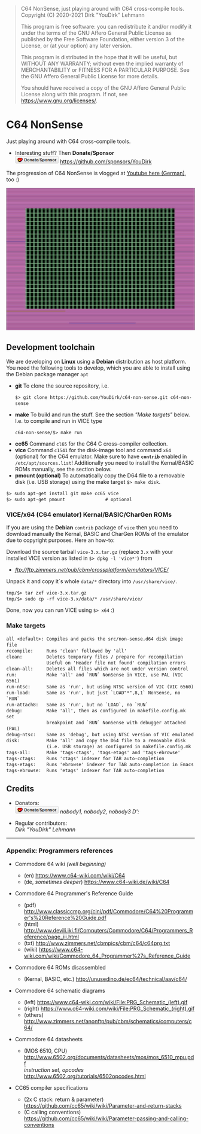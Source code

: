 > C64 NonSense, just playing around with C64 cross-compile tools.
> Copyright (C) 2020-2021  Dirk "YouDirk" Lehmann
>
> This program is free software: you can redistribute it and/or modify
> it under the terms of the GNU Affero General Public License as published
> by the Free Software Foundation, either version 3 of the License, or
> (at your option) any later version.
>
> This program is distributed in the hope that it will be useful,
> but WITHOUT ANY WARRANTY; without even the implied warranty of
> MERCHANTABILITY or FITNESS FOR A PARTICULAR PURPOSE.  See the
> GNU Affero General Public License for more details.
>
> You should have received a copy of the GNU Affero General Public License
> along with this program.  If not, see <https://www.gnu.org/licenses/>.


C64 NonSense
============

Just playing around with C64 cross-compile tools.

* Interesting stuff?  Then **Donate/Sponsor**  
  [![Donate/Sponsor][sponsor-pic]][sponsor-link] https://github.com/sponsors/YouDirk

The progression of C64 NonSense is vlogged at [Youtube here
(German)][youtube-list], too :)

![The Screenshot](trunk/screenshot-promo.jpg)

Development toolchain
---------------------

We are developing on **Linux** using a **Debian** distribution as host
platform.  You need the following tools to develop, which you are able
to install using the Debian package manager `apt`

* **git** To clone the source repository, i.e.
  ```shell
  $> git clone https://github.com/YouDirk/c64-non-sense.git c64-non-sense
  ```
* **make** To build and run the stuff.  See the section *"Make targets"*
           below.  I.e. to compile and run in VICE type
  ```shell
  c64-non-sense/$> make run
  ```
* **cc65** Command `cl65` for the C64 C cross-compiler collection.
* **vice** Command `c1541` for the disk-image tool and command `x64`
           (optional) for the C64 emulator.  Make sure to have
           **`contrib`** enabled in `/etc/apt/sources.list`!
           Additionally you need to install the Kernal/BASIC ROMs
           manually, see the section below.
* **pmount (optional)** To automatically copy the D64 file to a
           removable disk (i.e. USB storage) using the make target
           `$> make disk`.

```shell
$> sudo apt-get install git make cc65 vice
$> sudo apt-get pmount               # optional
```

### VICE/x64 (C64 emulator) Kernal/BASIC/CharGen ROMs

If you are using the **Debian** `contrib` package of `vice` then you
need to download manually the Kernal, BASIC and CharGen ROMs of the
emulator due to copyright purposes.  Here an how-to:

Download the source tarball `vice-3.x.tar.gz` (replace `3.x` with your
installed VICE version as listed in `$> dpkg -l 'vice*'`) from

* *ftp://ftp.zimmers.net/pub/cbm/crossplatform/emulators/VICE/*

Unpack it and copy it´s whole `data/*` directory into
`/usr/share/vice/`.

```shell
tmp/$> tar zxf vice-3.x.tar.gz
tmp/$> sudo cp -rf vice-3.x/data/* /usr/share/vice/
```

Done, now you can run VICE using `$> x64` :)

### Make targets

```make
all <default>: Compiles and packs the src/non-sense.d64 disk image file
recompile:     Runs 'clean' followed by 'all'
clean:         Deletes temporary files / prepare for recompilation
               Useful on 'Header file not found' compilation errors
clean-all:     Deletes all files which are not under version control
run:           Make 'all' and `RUN` NonSense in VICE, use PAL (VIC 6561)
run-ntsc:      Same as 'run', but using NTSC version of VIC (VIC 6560)
run-load:      Same as 'run', but just `LOAD"*",8,1` NonSense, no `RUN`
run-attach8:   Same as 'run', but no `LOAD`, no `RUN`
debug:         Make 'all', then as configured in makefile.config.mk set
               breakpoint and `RUN` NonSense with debugger attached (PAL)
debug-ntsc:    Same as 'debug', but using NTSC version of VIC emulated
disk:          Make 'all' and copy the D64 file to a removable disk
               (i.e. USB storage) as configured in makefile.config.mk
tags-all:      Make 'tags-ctags', 'tags-etags' and 'tags-ebrowse'
tags-ctags:    Runs 'ctags' indexer for TAB auto-completion
tags-etags:    Runs 'ebrowse' indexer for TAB auto-completion in Emacs
tags-ebrowse:  Runs 'etags' indexer for TAB auto-completion
```

Credits
-------

* Donators:  
  [![Donate/Sponsor][sponsor-pic]][sponsor-link] *nobody1, nobody2,
  nobody3 D':*

* Regular contributors:  
  *Dirk "YouDirk" Lehmann*

----------------------------------------------------------------------

### Appendix: Programmers references

* Commodore 64 wiki *(well beginning)*
    - (en)                     https://www.c64-wiki.com/wiki/C64
    - (de, *sometimes deeper*) https://www.c64-wiki.de/wiki/C64

* Commodore 64 Programmer's Reference Guide
    - (pdf)  http://www.classiccmp.org/cini/pdf/Commodore/C64%20Programmer's%20Reference%20Guide.pdf
    - (html) http://www.devili.iki.fi/Computers/Commodore/C64/Programmers_Reference/page_iii.html
    - (txt)  http://www.zimmers.net/cbmpics/cbm/c64/c64prg.txt
    - (wiki) https://www.c64-wiki.com/wiki/Commodore_64_Programmer%27s_Reference_Guide

* Commodore 64 ROMs disassembled
    - (Kernal, BASIC, etc.) http://unusedino.de/ec64/technical/aay/c64/

* Commodore 64 schematic diagrams
    - (left)   https://www.c64-wiki.com/wiki/File:PRG_Schematic_(left).gif
    - (right)  https://www.c64-wiki.com/wiki/File:PRG_Schematic_(right).gif
    - (others) http://www.zimmers.net/anonftp/pub/cbm/schematics/computers/c64/

* Commodore 64 datasheets
    - (MOS 6510, CPU)            http://www.6502.org/documents/datasheets/mos/mos_6510_mpu.pdf  
      *instruction set, opcodes* http://www.6502.org/tutorials/6502opcodes.html

* CC65 compiler specifications
    - (2x C stack: return & parameter) https://github.com/cc65/wiki/wiki/Parameter-and-return-stacks
    - (C calling conventions) https://github.com/cc65/wiki/wiki/Parameter-passing-and-calling-conventions


[sponsor-link]: https://github.com/sponsors/YouDirk
[sponsor-pic]: trunk/button-sponsor.20.png
[youtube-list]: https://www.youtube.com/playlist?list=PLSC2VXOJyxP01kz__GU2nvx4RmgCN4ZwO
